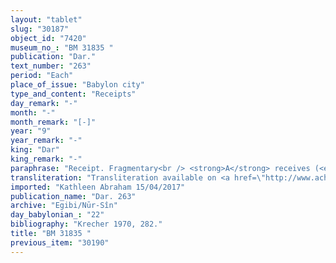 ```yaml
---
layout: "tablet"
slug: "30187"
object_id: "7420"
museum_no_: "BM 31835 "
publication: "Dar."
text_number: "263"
period: "Each"
place_of_issue: "Babylon city"
type_and_content: "Receipts"
day_remark: "-"
month: "-"
month_remark: "[-]"
year: "9"
year_remark: "-"
king: "Dar"
king_remark: "-"
paraphrase: "Receipt. Fragmentary<br /> <strong>A</strong> receives (<em>eṭēru</em>) a broken amount of barley in payment for the fixed rent (<em>sūtu</em>) for the 9<sup>th</sup> year of king Darius. Fragmentary names of 5 witnesses and the name of the scribe is broken.<br /> <br /> <strong>A </strong>= Bēl-iddin/Mu&scaron;ēzib-Marduk//Ēṭiru; <strong>B </strong>= Marduk-nā<em>ṣir-apli</em>/Itti-Marduk-balāṭu//Egibi&nbsp;"
transliteration: "Transliteration available on <a href=\"http://www.achemenet.com/en/item/?/textual-sources/texts-by-regions/babylonia/babylon/1657904\" target=\"_blank\">Achemenet</a>"
imported: "Kathleen Abraham 15/04/2017"
publication_name: "Dar. 263"
archive: "Egibi/Nūr-Sîn"
day_babylonian_: "22"
bibliography: "Krecher 1970, 282."
title: "BM 31835 "
previous_item: "30190"
---
```

